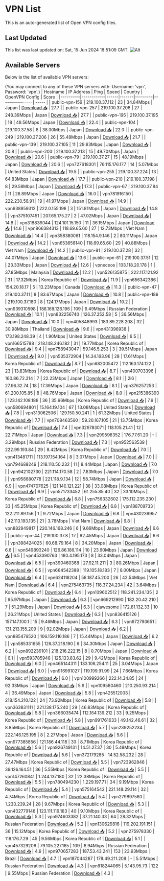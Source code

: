 # VPN List

This is an auto-generated list of Open VPN config files.

## Last Updated

This list was last updated on: Sat, 15 Jun 2024 18:51:09 GMT.
![Alt](https://repobeats.axiom.co/api/embed/186b98318ef1479477931607c1ad7d823f12451f.svg "Repobeats analytics image")

## Available Servers

Below is the list of available VPN servers:

(You may connect to any of these VPN servers with: Username: 'vpn', Password: 'vpn'.)
| Hostname | IP Address | Ping | Speed | Country | OpenVPN Config | Score |
|----------|------------|------|-------|---------|----------------| ----- |
| public-vpn-159 | 219.100.37.112 | 23 | 34.84Mbps | Japan | [Download 📥](./configs/server_0_JP.ovpn) | 27.7 |
| public-vpn-257 | 219.100.37.208 | 27 | 248.39Mbps | Japan | [Download 📥](./configs/server_1_JP.ovpn) | 27.7 |
| public-vpn-195 | 219.100.37.195 | 18 | 49.56Mbps | Japan | [Download 📥](./configs/server_2_JP.ovpn) | 22.4 |
| public-vpn-104 | 219.100.37.58 | 8 | 38.00Mbps | Japan | [Download 📥](./configs/server_3_JP.ovpn) | 22.0 |
| public-vpn-249 | 219.100.37.206 | 26 | 55.48Mbps | Japan | [Download 📥](./configs/server_4_JP.ovpn) | 21.7 |
| public-vpn-139 | 219.100.37.105 | 11 | 29.93Mbps | Japan | [Download 📥](./configs/server_5_JP.ovpn) | 20.8 |
| public-vpn-200 | 219.100.37.213 | 15 | 49.70Mbps | Japan | [Download 📥](./configs/server_6_JP.ovpn) | 20.6 |
| public-vpn-79 | 219.100.37.27 | 15 | 48.19Mbps | Japan | [Download 📥](./configs/server_7_JP.ovpn) | 20.6 |
| vpn727618301 | 76.115.176.177 | 14 | 5.07Mbps | United States | [Download 📥](./configs/server_8_US.ovpn) | 19.5 |
| public-vpn-255 | 219.100.37.224 | 13 | 64.83Mbps | Japan | [Download 📥](./configs/server_9_JP.ovpn) | 17.7 |
| public-vpn-210 | 219.100.37.198 | 8 | 29.58Mbps | Japan | [Download 📥](./configs/server_10_JP.ovpn) | 17.3 |
| public-vpn-67 | 219.100.37.84 | 11 | 28.89Mbps | Japan | [Download 📥](./configs/server_11_JP.ovpn) | 16.0 |
| vpn781916150 | 222.230.56.91 | 19 | 41.97Mbps | Japan | [Download 📥](./configs/server_12_JP.ovpn) | 14.9 |
| vpn938959312 | 222.0.155.198 | 3 | 151.81Mbps | Japan | [Download 📥](./configs/server_13_JP.ovpn) | 14.8 |
| vpn375107451 | 207.65.175.27 | 2 | 47.02Mbps | Japan | [Download 📥](./configs/server_14_JP.ovpn) | 14.8 |
| vpn318839044 | 124.101.15.150 | 11 | 36.15Mbps | Japan | [Download 📥](./configs/server_15_JP.ovpn) | 14.6 |
| vpn866384313 | 118.69.65.60 | 27 | 12.73Mbps | Viet Nam | [Download 📥](./configs/server_16_VN.ovpn) | 14.4 |
| vpn358380061 | 118.154.9.146 | 2 | 80.11Mbps | Japan | [Download 📥](./configs/server_17_JP.ovpn) | 14.2 |
| vpn653656140 | 118.69.65.60 | 29 | 40.88Mbps | Viet Nam | [Download 📥](./configs/server_18_VN.ovpn) | 14.2 |
| public-vpn-81 | 219.100.37.28 | 32 | 44.07Mbps | Japan | [Download 📥](./configs/server_19_JP.ovpn) | 13.6 |
| public-vpn-61 | 219.100.37.51 | 12 | 23.33Mbps | Japan | [Download 📥](./configs/server_20_JP.ovpn) | 12.6 |
| vpneceos | 103.118.20.178 | 1 | 37.85Mbps | Malaysia | [Download 📥](./configs/server_21_MY.ovpn) | 12.2 |
| vpn526135875 | 222.117.121.92 | 31 | 17.32Mbps | Korea Republic of | [Download 📥](./configs/server_22_KR.ovpn) | 11.9 |
| vpn656342386 | 154.20.18.17 | 5 | 13.23Mbps | Canada | [Download 📥](./configs/server_23_CA.ovpn) | 11.3 |
| public-vpn-47 | 219.100.37.11 | 8 | 83.67Mbps | Japan | [Download 📥](./configs/server_24_JP.ovpn) | 10.8 |
| public-vpn-189 | 219.100.37.180 | 8 | 124.17Mbps | Japan | [Download 📥](./configs/server_25_JP.ovpn) | 10.2 |
| vpn939310598 | 188.168.126.196 | 109 | 9.49Mbps | Russian Federation | [Download 📥](./configs/server_26_RU.ovpn) | 10.1 |
| vpn832256740 | 126.37.252.58 | 5 | 36.56Mbps | Japan | [Download 📥](./configs/server_27_JP.ovpn) | 10.0 |
| vpn405848993 | 183.89.228.208 | 32 | 30.98Mbps | Thailand | [Download 📥](./configs/server_28_TH.ovpn) | 9.6 |
| vpn431396938 | 173.198.248.39 | 4 | 1.90Mbps | United States | [Download 📥](./configs/server_29_US.ovpn) | 9.5 |
| vpn166515788 | 218.148.246.182 | 31 | 19.77Mbps | Korea Republic of | [Download 📥](./configs/server_30_KR.ovpn) | 9.4 |
| vpn758943047 | 59.146.5.253 | 3 | 39.51Mbps | Japan | [Download 📥](./configs/server_31_JP.ovpn) | 9.0 |
| vpn535372904 | 14.34.163.96 | 28 | 17.61Mbps | Korea Republic of | [Download 📥](./configs/server_32_KR.ovpn) | 8.7 |
| vpn682005472 | 112.163.174.122 | 23 | 13.83Mbps | Korea Republic of | [Download 📥](./configs/server_33_KR.ovpn) | 8.7 |
| vpn400703396 | 160.86.72.214 | 7 | 22.23Mbps | Japan | [Download 📥](./configs/server_34_JP.ovpn) | 8.1 |
| 2i6 | 27.96.32.74 | 18 | 17.39Mbps | Japan | [Download 📥](./configs/server_35_JP.ovpn) | 8.1 |
| vpn376257253 | 61.200.105.85 | 8 | 48.76Mbps | Japan | [Download 📥](./configs/server_36_JP.ovpn) | 8.0 |
| vpn215386390 | 123.142.108.188 | 36 | 35.96Mbps | Korea Republic of | [Download 📥](./configs/server_37_KR.ovpn) | 7.9 |
| vpn580694801 | 15.164.19.104 | 67 | 13.08Mbps | United States | [Download 📥](./configs/server_38_US.ovpn) | 7.8 |
| vpn313062506 | 129.150.50.241 | 1 | 61.32Mbps | United States | [Download 📥](./configs/server_39_US.ovpn) | 7.7 |
| vpn708463560 | 59.20.167.105 | 21 | 13.75Mbps | Korea Republic of | [Download 📥](./configs/server_40_KR.ovpn) | 7.4 |
| vpn329783071 | 118.105.21.41 | 12 | 22.71Mbps | Japan | [Download 📥](./configs/server_41_JP.ovpn) | 7.3 |
| vpn299598352 | 176.77.61.20 | - | 3.29Mbps | Russian Federation | [Download 📥](./configs/server_42_RU.ovpn) | 7.3 |
| vpn952563539 | 222.99.193.84 | 29 | 8.42Mbps | Korea Republic of | [Download 📥](./configs/server_43_KR.ovpn) | 7.0 |
| vpn413481711 | 113.197.154.164 | 8 | 3.07Mbps | Japan | [Download 📥](./configs/server_44_JP.ovpn) | 7.0 |
| vpn794688249 | 218.110.50.232 | 11 | 8.44Mbps | Japan | [Download 📥](./configs/server_45_JP.ovpn) | 7.0 |
| vpn942102730 | 221.114.170.58 | 2 | 7.83Mbps | Japan | [Download 📥](./configs/server_46_JP.ovpn) | 7.0 |
| vpn958680778 | 221.118.9.134 | 12 | 58.74Mbps | Japan | [Download 📥](./configs/server_47_JP.ovpn) | 6.9 |
| vpn474707625 | 121.140.121.221 | 38 | 33.08Mbps | Korea Republic of | [Download 📥](./configs/server_48_KR.ovpn) | 6.9 |
| vpn571733452 | 61.255.85.40 | 32 | 33.10Mbps | Korea Republic of | [Download 📥](./configs/server_49_KR.ovpn) | 6.8 |
| vpn756332602 | 175.112.235.230 | 33 | 45.25Mbps | Korea Republic of | [Download 📥](./configs/server_50_KR.ovpn) | 6.8 |
| vpn188709733 | 122.211.89.156 | 1 | 9.72Mbps | Japan | [Download 📥](./configs/server_51_JP.ovpn) | 6.8 |
| vpn430236957 | 42.113.193.135 | 21 | 3.78Mbps | Viet Nam | [Download 📥](./configs/server_52_VN.ovpn) | 6.8 |
| vpn882949817 | 220.146.168.246 | 6 | 9.69Mbps | Japan | [Download 📥](./configs/server_53_JP.ovpn) | 6.6 |
| public-vpn-44 | 219.100.37.8 | 17 | 62.45Mbps | Japan | [Download 📥](./configs/server_54_JP.ovpn) | 6.6 |
| vpn398424025 | 60.68.79.164 | 8 | 34.20Mbps | Japan | [Download 📥](./configs/server_55_JP.ovpn) | 6.6 |
| vpn549893240 | 126.86.186.114 | 10 | 23.60Mbps | Japan | [Download 📥](./configs/server_56_JP.ovpn) | 6.5 |
| vpn453390763 | 180.4.195.173 | 8 | 33.04Mbps | Japan | [Download 📥](./configs/server_57_JP.ovpn) | 6.5 |
| vpn390460368 | 27.92.11.211 | 3 | 80.26Mbps | Japan | [Download 📥](./configs/server_58_JP.ovpn) | 6.5 |
| vpn664542388 | 119.105.18.183 | 7 | 6.00Mbps | Japan | [Download 📥](./configs/server_59_JP.ovpn) | 6.4 |
| vpn624118204 | 58.187.45.200 | 26 | 42.54Mbps | Viet Nam | [Download 📥](./configs/server_60_VN.ovpn) | 6.4 |
| vpn275463735 | 118.37.24.234 | 42 | 3.64Mbps | Korea Republic of | [Download 📥](./configs/server_61_KR.ovpn) | 6.4 |
| vpn109602512 | 118.241.234.135 | 2 | 95.97Mbps | Japan | [Download 📥](./configs/server_62_JP.ovpn) | 6.3 |
| vpn669212990 | 182.20.42.210 | 7 | 51.29Mbps | Japan | [Download 📥](./configs/server_63_JP.ovpn) | 6.3 |
| cjawesome | 172.81.132.33 | 10 | 26.21Mbps | United States | [Download 📥](./configs/server_64_US.ovpn) | 6.3 |
| vpn836415126 | 157.147.100.1 | 15 | 9.46Mbps | Japan | [Download 📥](./configs/server_65_JP.ovpn) | 6.3 |
| vpn972793651 | 131.213.155.209 | 9 | 92.02Mbps | Japan | [Download 📥](./configs/server_66_JP.ovpn) | 6.2 |
| vpn885476520 | 106.159.116.186 | 7 | 15.44Mbps | Japan | [Download 📥](./configs/server_67_JP.ovpn) | 6.2 |
| vpn585331655 | 126.37.218.190 | 6 | 34.30Mbps | Japan | [Download 📥](./configs/server_68_JP.ovpn) | 6.2 |
| vpn892239101 | 218.216.222.15 | 8 | 0.70Mbps | Japan | [Download 📥](./configs/server_69_JP.ovpn) | 6.1 |
| vpn593785946 | 125.133.83.62 | 29 | 9.42Mbps | Korea Republic of | [Download 📥](./configs/server_70_KR.ovpn) | 6.0 |
| vpn465144311 | 133.106.254.11 | 25 | 3.04Mbps | Japan | [Download 📥](./configs/server_71_JP.ovpn) | 6.0 |
| vpn916991027 | 119.199.91.99 | 24 | 7.66Mbps | Korea Republic of | [Download 📥](./configs/server_72_KR.ovpn) | 6.0 |
| vpn100999266 | 222.14.34.85 | 24 | 92.33Mbps | Japan | [Download 📥](./configs/server_73_JP.ovpn) | 5.9 |
| vpn109580460 | 210.250.93.214 | 4 | 36.49Mbps | Japan | [Download 📥](./configs/server_74_JP.ovpn) | 5.8 |
| vpn425512003 | 218.154.210.122 | 24 | 73.92Mbps | Korea Republic of | [Download 📥](./configs/server_75_KR.ovpn) | 5.8 |
| vpn363831111 | 221.138.175.240 | 29 | 46.83Mbps | Korea Republic of | [Download 📥](./configs/server_76_KR.ovpn) | 5.8 |
| vpn366035474 | 112.164.139.212 | 33 | 9.25Mbps | Korea Republic of | [Download 📥](./configs/server_77_KR.ovpn) | 5.8 |
| vpn991761633 | 49.142.46.61 | 32 | 8.85Mbps | Korea Republic of | [Download 📥](./configs/server_78_KR.ovpn) | 5.7 |
| vpn239252234 | 222.146.125.195 | 8 | 2.27Mbps | Japan | [Download 📥](./configs/server_79_JP.ovpn) | 5.6 |
| vpn977385856 | 121.186.44.118 | 30 | 8.71Mbps | Korea Republic of | [Download 📥](./configs/server_80_KR.ovpn) | 5.6 |
| vpn926749131 | 14.51.27.37 | 30 | 5.48Mbps | Korea Republic of | [Download 📥](./configs/server_81_KR.ovpn) | 5.6 |
| vpn372179285 | 14.52.58.232 | 28 | 27.47Mbps | Korea Republic of | [Download 📥](./configs/server_82_KR.ovpn) | 5.5 |
| vpn723962846 | 39.126.164.51 | 36 | 5.55Mbps | Korea Republic of | [Download 📥](./configs/server_83_KR.ovpn) | 5.5 |
| vpn147260841 | 1.244.137.180 | 32 | 22.38Mbps | Korea Republic of | [Download 📥](./configs/server_84_KR.ovpn) | 5.5 |
| vpn780494230 | 1.229.197.71 | 34 | 9.19Mbps | Korea Republic of | [Download 📥](./configs/server_85_KR.ovpn) | 5.4 |
| vpn575164542 | 221.148.29.114 | 32 | 4.74Mbps | Korea Republic of | [Download 📥](./configs/server_86_KR.ovpn) | 5.4 |
| vpn279897580 | 1.230.239.24 | 28 | 9.67Mbps | Korea Republic of | [Download 📥](./configs/server_87_KR.ovpn) | 5.3 |
| vpn402779148 | 123.111.119.183 | 40 | 9.10Mbps | Korea Republic of | [Download 📥](./configs/server_88_KR.ovpn) | 5.3 |
| vpn974603382 | 37.21.140.33 | 64 | 28.32Mbps | Russian Federation | [Download 📥](./configs/server_89_RU.ovpn) | 5.2 |
| vpn130629816 | 119.202.191.151 | 36 | 15.12Mbps | Korea Republic of | [Download 📥](./configs/server_90_KR.ovpn) | 5.2 |
| vpn275978330 | 118.176.7.29 | 45 | 9.56Mbps | Korea Republic of | [Download 📥](./configs/server_91_KR.ovpn) | 5.1 |
| vpn457329206 | 79.105.227.185 | 109 | 8.94Mbps | Russian Federation | [Download 📥](./configs/server_92_RU.ovpn) | 4.9 |
| vpn970657283 | 187.53.43.241 | 153 | 23.93Mbps | Brazil | [Download 📥](./configs/server_93_BR.ovpn) | 4.7 |
| vpn187044287 | 178.49.211.208 | - | 5.51Mbps | Russian Federation | [Download 📥](./configs/server_94_RU.ovpn) | 4.3 |
| vpn818244065 | 5.143.95.73 | 122 | 9.55Mbps | Russian Federation | [Download 📥](./configs/server_95_RU.ovpn) | 4.3 |
